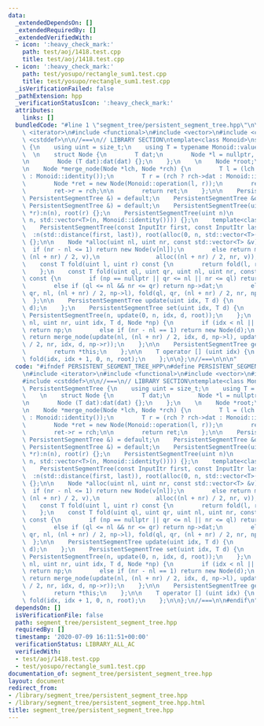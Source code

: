 ```yaml
---
data:
  _extendedDependsOn: []
  _extendedRequiredBy: []
  _extendedVerifiedWith:
  - icon: ':heavy_check_mark:'
    path: test/aoj/1418.test.cpp
    title: test/aoj/1418.test.cpp
  - icon: ':heavy_check_mark:'
    path: test/yosupo/rectangle_sum1.test.cpp
    title: test/yosupo/rectangle_sum1.test.cpp
  _isVerificationFailed: false
  _pathExtension: hpp
  _verificationStatusIcon: ':heavy_check_mark:'
  attributes:
    links: []
  bundledCode: "#line 1 \"segment_tree/persistent_segment_tree.hpp\"\n\n\n\n#include\
    \ <iterator>\n#include <functional>\n#include <vector>\n#include <cstdint>\n#include\
    \ <cstddef>\n\n//===\n// LIBRARY SECTION\ntemplate<class Monoid>\nstruct PersistentSegmentTree\
    \ {\n    using uint = size_t;\n    using T = typename Monoid::value_type;\n  \
    \  \n    struct Node {\n        T dat;\n        Node *l = nullptr, *r = nullptr;\n\
    \n        Node (T dat):dat(dat) {};\n    };\n    \n    Node *root;\n    uint n;\n\
    \n    Node *merge_node(Node *lch, Node *rch) {\n        T l = (lch ? lch->dat\
    \ : Monoid::identity());\n        T r = (rch ? rch->dat : Monoid::identity());\n\
    \        Node *ret = new Node(Monoid::operation(l, r));\n        ret->l = lch;\n\
    \        ret->r = rch;\n\n        return ret;\n    };\n\n    PersistentSegmentTree(const\
    \ PersistentSegmentTree &) = default;\n    PersistentSegmentTree &operator = (const\
    \ PersistentSegmentTree &) = default;\n    PersistentSegmentTree(uint n, Node\
    \ *r):n(n), root(r) {};\n    PersistentSegmentTree(uint n)\n        :n(n), root(alloc(0,\
    \ n, std::vector<T>(n, Monoid::identity()))) {};\n    template<class InputItr>\n\
    \    PersistentSegmentTree(const InputItr first, const InputItr last)\n      \
    \  :n(std::distance(first, last)), root(alloc(0, n, std::vector<T>(first, last)))\
    \ {};\n\n    Node *alloc(uint nl, uint nr, const std::vector<T> &v) {\n      \
    \  if (nr - nl <= 1) return new Node(v[nl]);\n        else return merge_node(alloc(nl,\
    \ (nl + nr) / 2, v),\n                alloc((nl + nr) / 2, nr, v));\n    };\n\n\
    \    const T fold(uint l, uint r) const {\n        return fold(l, r, 0, n, root);\n\
    \    };\n    const T fold(uint ql, uint qr, uint nl, uint nr, const Node *np)\
    \ const {\n        if (np == nullptr || qr <= nl || nr <= ql) return Monoid::identity();\n\
    \        else if (ql <= nl && nr <= qr) return np->dat;\n        else return Monoid::operation(fold(ql,\
    \ qr, nl, (nl + nr) / 2, np->l), fold(ql, qr, (nl + nr) / 2, nr, np->r));\n  \
    \  };\n\n    PersistentSegmentTree update(uint idx, T d) {\n        return set(idx,\
    \ d);\n    };\n    PersistentSegmentTree set(uint idx, T d) {\n        return\
    \ PersistentSegmentTree(n, update(0, n, idx, d, root));\n    };\n    Node *update(uint\
    \ nl, uint nr, uint idx, T d, Node *np) {\n        if (idx < nl || nr <= idx)\
    \ return np;\n        else if (nr - nl == 1) return new Node(d);\n        else\
    \ return merge_node(update(nl, (nl + nr) / 2, idx, d, np->l), update((nl + nr)\
    \ / 2, nr, idx, d, np->r));\n    };\n\n    PersistentSegmentTree get_tree() {\n\
    \        return *this;\n    };\n\n    T operator [] (uint idx) {\n        return\
    \ fold(idx, idx + 1, 0, n, root);\n    };\n\n};\n//===\n\n\n"
  code: "#ifndef PERSISTENT_SEGMENT_TREE_HPP\n#define PERSISTENT_SEGMENT_TREE_HPP\n\
    \n#include <iterator>\n#include <functional>\n#include <vector>\n#include <cstdint>\n\
    #include <cstddef>\n\n//===\n// LIBRARY SECTION\ntemplate<class Monoid>\nstruct\
    \ PersistentSegmentTree {\n    using uint = size_t;\n    using T = typename Monoid::value_type;\n\
    \    \n    struct Node {\n        T dat;\n        Node *l = nullptr, *r = nullptr;\n\
    \n        Node (T dat):dat(dat) {};\n    };\n    \n    Node *root;\n    uint n;\n\
    \n    Node *merge_node(Node *lch, Node *rch) {\n        T l = (lch ? lch->dat\
    \ : Monoid::identity());\n        T r = (rch ? rch->dat : Monoid::identity());\n\
    \        Node *ret = new Node(Monoid::operation(l, r));\n        ret->l = lch;\n\
    \        ret->r = rch;\n\n        return ret;\n    };\n\n    PersistentSegmentTree(const\
    \ PersistentSegmentTree &) = default;\n    PersistentSegmentTree &operator = (const\
    \ PersistentSegmentTree &) = default;\n    PersistentSegmentTree(uint n, Node\
    \ *r):n(n), root(r) {};\n    PersistentSegmentTree(uint n)\n        :n(n), root(alloc(0,\
    \ n, std::vector<T>(n, Monoid::identity()))) {};\n    template<class InputItr>\n\
    \    PersistentSegmentTree(const InputItr first, const InputItr last)\n      \
    \  :n(std::distance(first, last)), root(alloc(0, n, std::vector<T>(first, last)))\
    \ {};\n\n    Node *alloc(uint nl, uint nr, const std::vector<T> &v) {\n      \
    \  if (nr - nl <= 1) return new Node(v[nl]);\n        else return merge_node(alloc(nl,\
    \ (nl + nr) / 2, v),\n                alloc((nl + nr) / 2, nr, v));\n    };\n\n\
    \    const T fold(uint l, uint r) const {\n        return fold(l, r, 0, n, root);\n\
    \    };\n    const T fold(uint ql, uint qr, uint nl, uint nr, const Node *np)\
    \ const {\n        if (np == nullptr || qr <= nl || nr <= ql) return Monoid::identity();\n\
    \        else if (ql <= nl && nr <= qr) return np->dat;\n        else return Monoid::operation(fold(ql,\
    \ qr, nl, (nl + nr) / 2, np->l), fold(ql, qr, (nl + nr) / 2, nr, np->r));\n  \
    \  };\n\n    PersistentSegmentTree update(uint idx, T d) {\n        return set(idx,\
    \ d);\n    };\n    PersistentSegmentTree set(uint idx, T d) {\n        return\
    \ PersistentSegmentTree(n, update(0, n, idx, d, root));\n    };\n    Node *update(uint\
    \ nl, uint nr, uint idx, T d, Node *np) {\n        if (idx < nl || nr <= idx)\
    \ return np;\n        else if (nr - nl == 1) return new Node(d);\n        else\
    \ return merge_node(update(nl, (nl + nr) / 2, idx, d, np->l), update((nl + nr)\
    \ / 2, nr, idx, d, np->r));\n    };\n\n    PersistentSegmentTree get_tree() {\n\
    \        return *this;\n    };\n\n    T operator [] (uint idx) {\n        return\
    \ fold(idx, idx + 1, 0, n, root);\n    };\n\n};\n//===\n\n#endif\n"
  dependsOn: []
  isVerificationFile: false
  path: segment_tree/persistent_segment_tree.hpp
  requiredBy: []
  timestamp: '2020-07-09 16:11:51+00:00'
  verificationStatus: LIBRARY_ALL_AC
  verifiedWith:
  - test/aoj/1418.test.cpp
  - test/yosupo/rectangle_sum1.test.cpp
documentation_of: segment_tree/persistent_segment_tree.hpp
layout: document
redirect_from:
- /library/segment_tree/persistent_segment_tree.hpp
- /library/segment_tree/persistent_segment_tree.hpp.html
title: segment_tree/persistent_segment_tree.hpp
---
```

